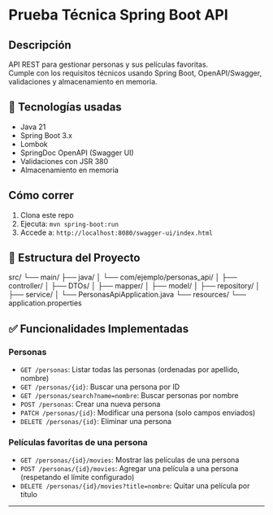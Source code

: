 # Prueba Técnica Spring Boot API

## Descripción
API REST para gestionar personas y sus películas favoritas.  
Cumple con los requisitos técnicos usando Spring Boot, OpenAPI/Swagger, validaciones y almacenamiento en memoria.

## 🧰 Tecnologías usadas
- Java 21
- Spring Boot 3.x
- Lombok
- SpringDoc OpenAPI (Swagger UI)
- Validaciones con JSR 380
- Almacenamiento en memoria

## Cómo correr

1. Clona este repo
2. Ejecuta: `mvn spring-boot:run`
3. Accede a: `http://localhost:8080/swagger-ui/index.html`


## 📁 Estructura del Proyecto

src/
└── main/
    ├── java/
    │   └── com/ejemplo/personas_api/
    │       ├── controller/
    │       ├── DTOs/
    │       ├── mapper/
    │       ├── model/
    │       ├── repository/
    │       ├── service/
    │       └── PersonasApiApplication.java
    └── resources/
        └── application.properties


## ✅ Funcionalidades Implementadas

### Personas

- `GET /personas`: Listar todas las personas (ordenadas por apellido, nombre)
- `GET /personas/{id}`: Buscar una persona por ID
- `GET /personas/search?name=nombre`: Buscar personas por nombre
- `POST /personas`: Crear una nueva persona
- `PATCH /personas/{id}`: Modificar una persona (solo campos enviados)
- `DELETE /personas/{id}`: Eliminar una persona

### Películas favoritas de una persona

- `GET /personas/{id}/movies`: Mostrar las películas de una persona
- `POST /personas/{id}/movies`: Agregar una película a una persona (respetando el límite configurado)
- `DELETE /personas/{id}/movies?title=nombre`: Quitar una película por título

---

